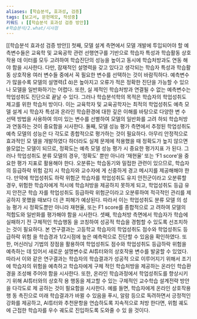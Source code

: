 ```yaml
---
aliases: [학습분석, 효과성, 검증]
tags: [보고서, 문헌메모, 작성중]
키워드 : [[학습분석 효과성 검증 방안]]
#학습분석/2.what/시사점
---
```

[[학습분석 효과성 검증 방안]]
첫째, 모델 설계 측면에서 모델 개발에 투입되어야 할 예측변수들은 교육학 
및 교육공학 관련 선행연구를 기반으로 학습자 특성과 학습활동 상호작용 데
이터를 모두 고려하여 학습진단의 성능을 높이고 동시에 학습처방과도 연동
해야 함을 시사한다. 다만, 잠재적인 설명력을 갖고 있다고 생각되는 학습자 
특성과 학습활동 상호작용 여러 변수들 중에서 꼭 필요한 변수를 선택하는 
것이 바람직하다. 예측변수가 많을수록 모델의 설명력(
)은 높아지고 오류가 
적은 정확한 진단을 가능할 수 있으나 모델을 일반화하기는 어렵다. 또한, 실
제적인 학습처방과 연결될 수 없는 예측변수는 학업성취도 진단으로 끝날 수 
있다. 그러나 학습분석학의 목적은 학습자의 학업성취도 제고를 위한 학습처
방이다. 이는 교육학자 및 교육공학자는 최적의 학업성취도 예측 모델 설계 
시 학습자 특성과 온라인 학습환경에 대한 깊은 이해를 바탕으로 다양한 변
수 선택 방법을 사용하여 의미 있는 변수를 선별하여 모델의 일반화를 고려
하되 학습처방과 연동하는 것이 중요함을 시사한다.
둘째, 모델 성능 평가 측면에서 추정된 학업성취도 예측 모델의 성능은 다
각도로 종합적으로 평가하는 것이 필요하다. 아무리 안정적으로 효과적인 모
델을 개발하였다 하더라도 실제 문제에 적용했을 때 정확도가 높지 않으면 
쓸모없는 모델이 되므로, 정확도는 예측 모델 성능 평가 시 중요한 평가지표
가 된다. 그러나 학업성취도 분류 모델의 경우, ‘정확도’ 뿐만 아니라 ‘재현율’
또는 ‘F1 score’을 중요한 평가 지표로 활용해야 한다. 오분류는 학습동기와 
밀접한 관련이 있으므로, 학습자의 등급하락 위험 감지 시 학습자와 교수자에
게 신중하게 경고 메시지를 제공해해야 한다. 만약에 학업성취도 하락 위험군 
학습자를 학업성취도 유지 안전군이라고 오분류할 경우, 위험한 학습자에게 
적시에 학습처방을 제공하지 못하게 되고, 학업성취도 등급 유지 안전군 학습
자를 학업성취도 등급하락 위험군이라고 오분류하여 적극적인 관리를 제공하지 못했을 때보다 더 큰 피해가 예상된다. 따라서 이는 학업성취도 분류 모델
의 성능 평가 시 정확도뿐만 아니라 재현율, 또는 F1 score를 종합적으로 고
려하여 모델의 적합도와 일반화를 평가해야 함을 시사한다.
셋째, 학습처방 측면에서 학습자가 학습에 실패하기 전 구체적인 학습행동
을 코칭하여 성공적 학습을 경험할 수 있도록 선조치하는 것이 필요하다. 본 
연구결과는 고등학교 학습자의 학업성취도 점수와 학업성취도 등급하락 위험
을 학습경과 1/2시점에 높은 예측력으로 진단할 수 있음을 확인하였다. 또한,
머신러닝 기법의 장점을 활용하여 학업성취도 점수와 학업성취도 등급하락 
위험을 예측하는 데 있어서 새로운 설명변수로 AI튜터와의 상호작용 변수를 
발굴할 수 있었다. 따라서 이와 같은 연구결과는 학습자의 학습결과가 성공적
으로 이루어지기 위해서 조기에 학습자의 위험을 예측하고 학습자에게 구체
적인 학습처방을 제공하는 온라인 학습환경을 조성해 주어야 함을 시사한다.
또한, 온라인 학습과정에서 학업성취도를 향상시키기 위해 AI튜터와의 상호작
용 행동을 제고할 수 있는 구체적인 교수학습 설계전략 방안을 다각도로 제
공하는 것이 필요함을 시사한다. 예를 들면, 학습자에게 온라인 상호작용 행
동 촉진으로 미래 학습결과가 바뀔 수 있음을 푸시, 알람 등으로 독려하면서 
긍정적인 강화를 제공하고, AI튜터와 추천문항을 연습하도록 지속적으로 처방
한다면, 위험 궤도에 근접한 학습자를 우수 궤도로 진입하도록 도와줄 수 있
을 것이다.